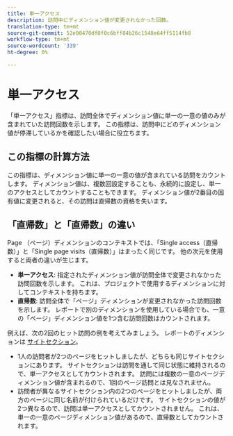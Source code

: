 ```yaml
---
title: 単一アクセス
description: 訪問中にディメンション値が変更されなかった回数。
translation-type: tm+mt
source-git-commit: 52e00470df0f0c6bff84b26c1548e64ff5114fb8
workflow-type: tm+mt
source-wordcount: '339'
ht-degree: 0%

---
```



# 単一アクセス

「単一アクセス」指標は、訪問全体でディメンション値に単一の一意の値のみが含まれていた訪問回数を示します。 この指標は、訪問中にどのディメンション値が停滞しているかを確認したい場合に役立ちます。

## この指標の計算方法

この指標は、ディメンション値に単一の一意の値が含まれている訪問をカウントします。 ディメンション値は、複数回設定することも、永続的に設定し、単一のアクセスとしてカウントすることもできます。 ディメンション値が2番目の固有値に変更されると、その訪問は直帰数の資格を失います。

## 「直帰数」と「直帰数」の違い

Page [](../dimensions/page.md) （ページ）ディメンションのコンテキストでは、「Single access（直帰数）」と「Single page visits（直帰数）」はまったく同じです。 他の次元を使用すると両者の違いが生じます。

* **単一アクセス**: 指定されたディメンション値が訪問全体で変更されなかった訪問回数を示します。 これは、プロジェクトで使用するディメンションに対してコンテキストを持ちます。
* **直帰数**: 訪問全体で「ページ」ディメンションが変更されなかった訪問回数を示します。 レポートで別のディメンションを使用している場合でも、一意の「ページ」ディメンション値を1つ含む訪問回数はカウントされます。

例えば、次の2回のヒット訪問の例を考えてみましょう。 レポートのディメンションは [サイトセクション](../dimensions/site-section.md)。

* 1人の訪問者が2つのページをヒットしましたが、どちらも同じサイトセクションにあります。 サイトセクションは訪問を通して同じ状態に維持されるので、単一アクセスとしてカウントされます。 訪問には複数の一意のページディメンション値が含まれるので、1回のページ訪問とは見なされません。
* 訪問者が異なるサイトセクション内の2つのページをヒットしましたが、両方のページに同じ名前が付けられているだけです。 サイトセクションの値が2つ異なるので、訪問は単一アクセスとしてカウントされません。 これは、単一の一意のページディメンション値があるので、直帰数としてカウントされます。
